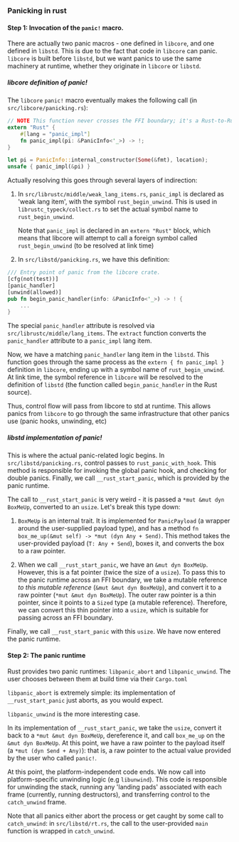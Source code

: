 ### Panicking in rust ###

#### Step 1: Invocation of the `panic!` macro.

There are actually two panic macros - one defined in `libcore`, and one defined in `libstd`.
This is due to the fact that code in `libcore` can panic. `libcore` is built before `libstd`,
but we want panics to use the same machinery at runtime, whether they originate in `libcore`
or `libstd`.

##### libcore definition of panic!

The `libcore` `panic!` macro eventually makes the following call (in `src/libcore/panicking.rs`):

```rust
// NOTE This function never crosses the FFI boundary; it's a Rust-to-Rust call
extern "Rust" {
    #[lang = "panic_impl"]
    fn panic_impl(pi: &PanicInfo<'_>) -> !;
}

let pi = PanicInfo::internal_constructor(Some(&fmt), location);
unsafe { panic_impl(&pi) }
```

Actually resolving this goes through several layers of indirection:

1. In `src/librustc/middle/weak_lang_items.rs`, `panic_impl` is declared as 'weak lang item',
   with the symbol `rust_begin_unwind`. This is used in `librustc_typeck/collect.rs`
   to set the actual symbol name to `rust_begin_unwind`.

   Note that `panic_impl` is declared in an `extern "Rust"` block,
   which means that libcore will attempt to call a foreign symbol called `rust_begin_unwind`
   (to be resolved at link time)

2. In `src/libstd/panicking.rs`, we have this definition:

```rust
/// Entry point of panic from the libcore crate.
[cfg(not(test))]
[panic_handler]
[unwind(allowed)]
pub fn begin_panic_handler(info: &PanicInfo<'_>) -> ! {
    ...
}
```

The special `panic_handler` attribute is resolved via `src/librustc/middle/lang_items`.
The `extract` function converts the `panic_handler` attribute to a `panic_impl` lang item.

Now, we have a matching `panic_handler` lang item in the `libstd`. This function goes
through the same process as the `extern { fn panic_impl }` definition in `libcore`, ending
up with a symbol name of `rust_begin_unwind`. At link time, the symbol reference in `libcore`
will be resolved to the definition of `libstd` (the function called `begin_panic_handler` in the
Rust source).

Thus, control flow will pass from libcore to std at runtime. This allows panics from `libcore`
to go through the same infrastructure that other panics use (panic hooks, unwinding, etc)

##### libstd implementation of panic!

This is where the actual panic-related logic begins. In `src/libstd/panicking.rs`,
control passes to `rust_panic_with_hook`. This method is responsible
for invoking the global panic hook, and checking for double panics. Finally,
we call `__rust_start_panic`, which is provided by the panic runtime.

The call to `__rust_start_panic` is very weird - it is passed a `*mut &mut dyn BoxMeUp`,
converted to an `usize`. Let's break this type down:

1. `BoxMeUp` is an internal trait. It is implemented for `PanicPayload`
(a wrapper around the user-supplied payload type), and has a method
`fn box_me_up(&mut self) -> *mut (dyn Any + Send)`.
This method takes the user-provided payload (`T: Any + Send`),
boxes it, and converts the box to a raw pointer.

2. When we call `__rust_start_panic`, we have an `&mut dyn BoxMeUp`.
However, this is a fat pointer (twice the size of a `usize`).
To pass this to the panic runtime across an FFI boundary, we take a mutable
reference *to this mutable reference* (`&mut &mut dyn BoxMeUp`), and convert it to a raw pointer
(`*mut &mut dyn BoxMeUp`). The outer raw pointer is a thin pointer, since it points to a `Sized`
type (a mutable reference). Therefore, we can convert this thin pointer into a `usize`, which
is suitable for passing across an FFI boundary.

Finally, we call `__rust_start_panic` with this `usize`. We have now entered the panic runtime.

#### Step 2: The panic runtime

Rust provides two panic runtimes: `libpanic_abort` and `libpanic_unwind`. The user chooses
between them at build time via their `Cargo.toml`

`libpanic_abort` is extremely simple: its implementation of `__rust_start_panic` just aborts,
as you would expect.

`libpanic_unwind` is the more interesting case. 

In its implementation of `__rust_start_panic`, we take the `usize`, convert
it back to a `*mut &mut dyn BoxMeUp`, dereference it, and call `box_me_up`
on the `&mut dyn BoxMeUp`. At this point, we have a raw pointer to the payload
itself (a `*mut (dyn Send + Any)`): that is, a raw pointer to the actual value
provided by the user who called `panic!`.

At this point, the platform-independent code ends. We now call into
platform-specific unwinding logic (e.g `libunwind`). This code is
responsible for unwinding the stack, running any 'landing pads' associated
with each frame (currently, running destructors), and transferring control
to the `catch_unwind` frame.

Note that all panics either abort the process or get caught by some call to `catch_unwind`:
in `src/libstd/rt.rs`, the call to the user-provided `main` function is wrapped in `catch_unwind`.
